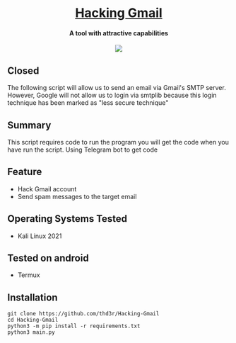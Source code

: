 <h1 align="center">
  <a href="https://github.com/thd3r/Hacking-Gmail">Hacking Gmail</a>
  
</h1>

<h4 align="center">A tool with attractive capabilities</h4>

<p align="center">
  <a href="http://python.org">
    <img src="https://img.shields.io/badge/python-v3-blue">
  </a>
 
## Closed

The following script will allow us to send an email via Gmail's SMTP server. However, Google will not allow us to login via smtplib because this login technique has been marked as "less secure technique"


## Summary

This script requires code to run the program you will get the code when you have run the script.
Using Telegram bot to get code

## Feature

* Hack Gmail account
* Send spam messages to the target email

## Operating Systems Tested
* Kali Linux 2021

## Tested on android
* Termux

## Installation

```
git clone https://github.com/thd3r/Hacking-Gmail 
cd Hacking-Gmail
python3 -m pip install -r requirements.txt
python3 main.py 
```
